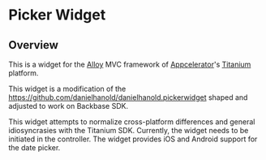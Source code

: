 # Picker Widget
## Overview
This is a widget for the [Alloy](http://projects.appcelerator.com/alloy/docs/Alloy-bootstrap/index.html) MVC framework of [Appcelerator](http://www.appcelerator.com)'s [Titanium](http://www.appcelerator.com/platform) platform.

This widget is a modification of the https://github.com/danielhanold/danielhanold.pickerwidget shaped and adjusted to work on Backbase SDK.

This widget attempts to normalize cross-platform differences and general idiosyncrasies with the Titanium SDK. Currently, the widget needs to be initiated in the controller. The widget provides iOS and Android support for the date picker.

